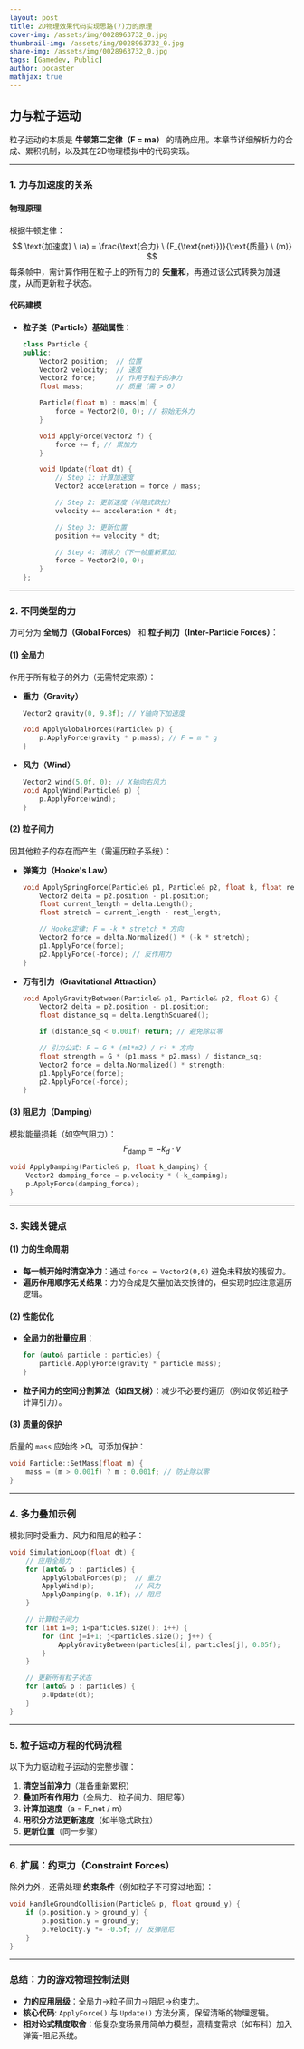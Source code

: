 ```yaml
---
layout: post
title: 2D物理效果代码实现思路(7)力的原理
cover-img: /assets/img/0028963732_0.jpg
thumbnail-img: /assets/img/0028963732_0.jpg
share-img: /assets/img/0028963732_0.jpg
tags: [Gamedev, Public]
author: pocaster
mathjax: true
---
```


## **力与粒子运动**
粒子运动的本质是 **牛顿第二定律（F = ma）** 的精确应用。本章节详细解析力的合成、累积机制，以及其在2D物理模拟中的代码实现。

---

### **1. 力与加速度的关系**
#### **物理原理**
根据牛顿定律：
 $$
\text{加速度} \ (a) = \frac{\text{合力} \ (F_{\text{net}})}{\text{质量} \ (m)}
 $$
每条帧中，需计算作用在粒子上的所有力的 **矢量和**，再通过该公式转换为加速度，从而更新粒子状态。

#### **代码建模**
- **粒子类（Particle）基础属性**：
  ```cpp
  class Particle {
  public:
      Vector2 position;  // 位置
      Vector2 velocity;  // 速度
      Vector2 force;     // 作用于粒子的净力
      float mass;        // 质量（需 > 0）

      Particle(float m) : mass(m) {
          force = Vector2(0, 0); // 初始无外力
      }

      void ApplyForce(Vector2 f) {
          force += f; // 累加力
      }

      void Update(float dt) {
          // Step 1: 计算加速度
          Vector2 acceleration = force / mass;

          // Step 2: 更新速度（半隐式欧拉）
          velocity += acceleration * dt;

          // Step 3: 更新位置
          position += velocity * dt;

          // Step 4: 清除力（下一帧重新累加）
          force = Vector2(0, 0);
      }
  };
  ```

---

### **2. 不同类型的力**
力可分为 **全局力（Global Forces）** 和 **粒子间力（Inter-Particle Forces）**：

#### **(1) 全局力**
作用于所有粒子的外力（无需特定来源）：
- **重力（Gravity）**
  ```cpp
  Vector2 gravity(0, 9.8f); // Y轴向下加速度

  void ApplyGlobalForces(Particle& p) {
      p.ApplyForce(gravity * p.mass); // F = m * g
  }
  ```

- **风力（Wind）**
  ```cpp
  Vector2 wind(5.0f, 0); // X轴向右风力
  void ApplyWind(Particle& p) {
      p.ApplyForce(wind);
  }
  ```

#### **(2) 粒子间力**
因其他粒子的存在而产生（需遍历粒子系统）：
- **弹簧力（Hooke's Law）**
  ```cpp
  void ApplySpringForce(Particle& p1, Particle& p2, float k, float rest_length) {
      Vector2 delta = p2.position - p1.position;
      float current_length = delta.Length();
      float stretch = current_length - rest_length;

      // Hooke定律: F = -k * stretch * 方向
      Vector2 force = delta.Normalized() * (-k * stretch);
      p1.ApplyForce(force);
      p2.ApplyForce(-force); // 反作用力
  }
  ```

- **万有引力（Gravitational Attraction）**
  ```cpp
  void ApplyGravityBetween(Particle& p1, Particle& p2, float G) {
      Vector2 delta = p2.position - p1.position;
      float distance_sq = delta.LengthSquared();

      if (distance_sq < 0.001f) return; // 避免除以零

      // 引力公式: F = G * (m1*m2) / r² * 方向
      float strength = G * (p1.mass * p2.mass) / distance_sq;
      Vector2 force = delta.Normalized() * strength;
      p1.ApplyForce(force);
      p2.ApplyForce(-force);
  }
  ```

#### **(3) 阻尼力（Damping）**
模拟能量损耗（如空气阻力）：
 $$
F_{\text{damp}} = -k_d \cdot v
 $$
```cpp
void ApplyDamping(Particle& p, float k_damping) {
    Vector2 damping_force = p.velocity * (-k_damping);
    p.ApplyForce(damping_force);
}
```

---

### **3. 实践关键点**
#### **(1) 力的生命周期**
- **每一帧开始时清空净力**：通过 `force = Vector2(0,0)` 避免未释放的残留力。
- **遍历作用顺序无关结果**：力的合成是矢量加法交换律的，但实现时应注意遍历逻辑。

#### **(2) 性能优化**
- **全局力的批量应用**：
  ```cpp
  for (auto& particle : particles) {
      particle.ApplyForce(gravity * particle.mass);
  }
  ```
- **粒子间力的空间分割算法（如四叉树）**：减少不必要的遍历（例如仅邻近粒子计算引力）。

#### **(3) 质量的保护**
质量的 `mass` 应始终 >0。可添加保护：
```cpp
void Particle::SetMass(float m) {
    mass = (m > 0.001f) ? m : 0.001f; // 防止除以零
}
```

---

### **4. 多力叠加示例**
模拟同时受重力、风力和阻尼的粒子：
```cpp
void SimulationLoop(float dt) {
    // 应用全局力
    for (auto& p : particles) {
        ApplyGlobalForces(p);  // 重力
        ApplyWind(p);          // 风力
        ApplyDamping(p, 0.1f); // 阻尼
    }

    // 计算粒子间力
    for (int i=0; i<particles.size(); i++) {
        for (int j=i+1; j<particles.size(); j++) {
            ApplyGravityBetween(particles[i], particles[j], 0.05f);
        }
    }

    // 更新所有粒子状态
    for (auto& p : particles) {
        p.Update(dt);
    }
}
```

---

### **5. 粒子运动方程的代码流程**
以下为力驱动粒子运动的完整步骤：

1. **清空当前净力**（准备重新累积）
2. **叠加所有作用力**（全局力、粒子间力、阻尼等）
3. **计算加速度**（a = F_net / m）
4. **用积分方法更新速度**（如半隐式欧拉）
5. **更新位置**（同一步骤）

---

### **6. 扩展：约束力（Constraint Forces）**
除外力外，还需处理 **约束条件**（例如粒子不可穿过地面）：
```cpp
void HandleGroundCollision(Particle& p, float ground_y) {
    if (p.position.y > ground_y) {
        p.position.y = ground_y;
        p.velocity.y *= -0.5f; // 反弹阻尼
    }
}
```

---

### **总结：力的游戏物理控制法则**
- **力的应用层级**：全局力→粒子间力→阻尼→约束力。
- **核心代码**: `ApplyForce()` 与 `Update()` 方法分离，保留清晰的物理逻辑。
- **相对论式精度取舍**：低复杂度场景用简单力模型，高精度需求（如布料）加入弹簧-阻尼系统。

